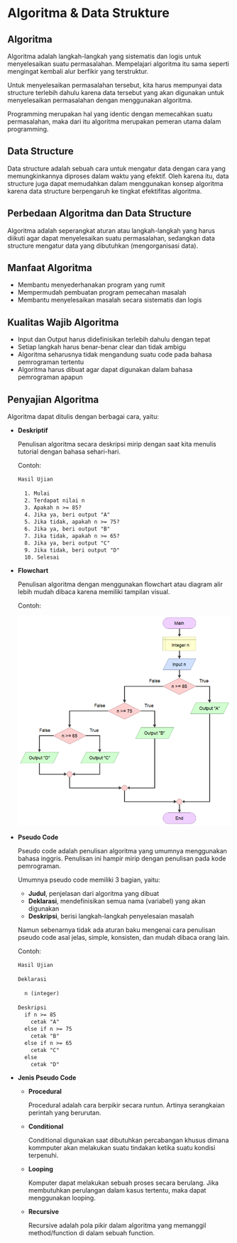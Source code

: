 # Algoritma & Data Strukture

## Algoritma

Algoritma adalah langkah-langkah yang sistematis dan logis untuk menyelesaikan suatu permasalahan. Mempelajari algoritma itu sama seperti mengingat kembali alur berfikir yang terstruktur.

Untuk menyelesaikan permasalahan tersebut, kita harus mempunyai data structure terlebih dahulu karena data tersebut yang akan digunakan untuk menyelesaikan permasalahan dengan menggunakan algoritma.

Programming merupakan hal yang identic dengan memecahkan suatu permasalahan, maka dari itu algoritma merupakan pemeran utama dalam programming.

## Data Structure

Data structure adalah sebuah cara untuk mengatur data dengan cara yang memungkinkannya diproses dalam waktu yang efektif. Oleh karena itu, data structure juga dapat memudahkan dalam menggunakan konsep algoritma karena data structure berpengaruh ke tingkat efektifitas algoritma.

## Perbedaan Algoritma dan Data Structure

Algoritma adalah seperangkat aturan atau langkah-langkah yang harus diikuti agar dapat menyelesaikan suatu permasalahan, sedangkan data structure mengatur data yang dibutuhkan (mengorganisasi data).

## Manfaat Algoritma

- Membantu menyederhanakan program yang rumit
- Mempermudah pembuatan program pemecahan masalah
- Membantu menyelesaikan masalah secara sistematis dan logis

## Kualitas Wajib Algoritma

- Input dan Output harus didefinisikan terlebih dahulu dengan tepat
- Setiap langkah harus benar-benar clear dan tidak ambigu
- Algoritma seharusnya tidak mengandung suatu code pada bahasa pemrograman tertentu
- Algoritma harus dibuat agar dapat digunakan dalam bahasa pemrograman apapun

## Penyajian Algoritma

Algoritma dapat ditulis dengan berbagai cara, yaitu:

- **Deskriptif**

  Penulisan algoritma secara deskripsi mirip dengan saat kita menulis tutorial dengan bahasa sehari-hari.
  
  Contoh:
  
  ```
  Hasil Ujian
    
    1. Mulai
    2. Terdapat nilai n
    3. Apakah n >= 85?
    4. Jika ya, beri output "A"
    5. Jika tidak, apakah n >= 75?
    6. Jika ya, beri output "B"
    7. Jika tidak, apakah n >= 65?
    8. Jika ya, beri output "C"
    9. Jika tidak, beri output "D"
    10. Selesai
  ```
  
- **Flowchart**

  Penulisan algoritma dengan menggunakan flowchart atau diagram alir lebih mudah dibaca karena memiliki tampilan visual.
  
  Contoh:
  
  ![Contoh flowchart](https://github.com/fiir09/Writing-and-Presentation-Test/blob/main/Module%2005%20-%20Algoritma/Contoh%20flowchart.png)
  
- **Pseudo Code**

  Pseudo code adalah penulisan algoritma yang umumnya menggunakan bahasa inggris. Penulisan ini hampir mirip dengan penulisan pada kode pemrograman.
  
  Umumnya pseudo code memiliki 3 bagian, yaitu:
  
  - **Judul**, penjelasan dari algoritma yang dibuat
  - **Deklarasi**, mendefinisikan semua nama (variabel) yang akan digunakan
  - **Deskripsi**, berisi langkah-langkah penyelesaian masalah

  Namun sebenarnya tidak ada aturan baku mengenai cara penulisan pseudo code asal jelas, simple, konsisten, dan mudah dibaca orang lain.
  
  Contoh:
  ```
  Hasil Ujian
  
  Deklarasi
  
    n (integer)
  
  Deskripsi
    if n >= 85
      cetak "A"
    else if n >= 75
      cetak "B"
    else if n >= 65
      cetak "C"
    else
      cetak "D"
    ```
    
 - **Jenis Pseudo Code**
    
      - **Procedural**

        Procedural adalah cara berpikir secara runtun. Artinya serangkaian perintah yang berurutan.
      
      - **Conditional**

        Conditional digunakan saat dibutuhkan percabangan khusus dimana kommputer akan melakukan suatu tindakan ketika suatu kondisi terpenuhi.
      
      - **Looping**

        Komputer dapat melakukan sebuah proses secara berulang. Jika membutuhkan perulangan dalam kasus tertentu, maka dapat menggunakan looping.
      
      - **Recursive**

        Recursive adalah pola pikir dalam algoritma yang memanggil method/function di dalam sebuah function.
